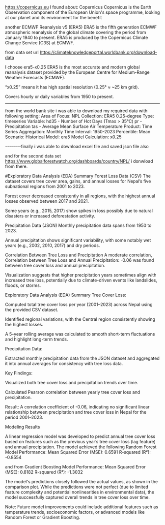 https://copernicus.eu
I found about: Copernicus
Copernicus is the Earth Observation component of the European Union's space programme, looking at our planet and its environment for the benefit 

another 
ECMWF Reanalysis v5 (ERA5)
ERA5 is the fifth generation ECMWF atmospheric reanalysis of the global climate covering the period from January 1940 to present. ERA5 is produced by the Copernicus Climate Change Service (C3S) at ECMWF.


from data set url https://climateknowledgeportal.worldbank.org/download-data

I choose era5-x0.25
ERA5 is the most accurate and modern global reanalysis dataset provided by the European Centre for Medium-Range Weather Forecasts (ECMWF).

“x0.25” means it has high spatial resolution (0.25° ≈ ~25 km grid).

Covers hourly or daily variables from 1950 to present.

-------------
from the world bank site i was able to download my required data with following setting:
Area of Focus:
    NPL
Collection:
    ERA5 0.25-degree
Type:
    timeseries
Variable:
    hd35 - Number of Hot Days (Tmax > 35°C)
    pr - Precipitation
    tas - Average Mean Surface Air Temperature
Product:
    Time Series
Aggregation:
    Monthly
Time Interval:
    1950-2023
Percentile:
    Mean
Scenario:
    Historical
Model:
    era5
Model Calculation:
    x0.25

--------finally i was able to download excel file and saved json file also

and for the second data set 
https://www.globalforestwatch.org/dashboards/country/NPL/
i donwload from there.



#Exploratory Data Analysis (EDA) Summary
Forest Loss Data (CSV)
The dataset covers tree cover area, gains, and annual losses for Nepal’s five subnational regions from 2001 to 2023.

Forest cover decreased consistently in all regions, with the highest annual losses observed between 2017 and 2021.

Some years (e.g., 2015, 2017) show spikes in loss possibly due to natural disasters or increased deforestation activity.

Precipitation Data (JSON)
Monthly precipitation data spans from 1950 to 2023.

Annual precipitation shows significant variability, with some notably wet years (e.g., 2002, 2010, 2017) and dry periods.

Correlation Between Tree Loss and Precipitation
A moderate correlation, Correlation between Tree Loss and Annual Precipitation: -0.06 was found between tree cover loss and annual precipitation.

Visualization suggests that higher precipitation years sometimes align with increased tree loss, potentially due to climate-driven events like landslides, floods, or storms.

Exploratory Data Analysis (EDA) Summary
Tree Cover Loss:

Computed total tree cover loss per year (2001–2023) across Nepal using the provided CSV dataset.

Identified regional variations, with the Central region consistently showing the highest losses.

A 5-year rolling average was calculated to smooth short-term fluctuations and highlight long-term trends.

Precipitation Data:

Extracted monthly precipitation data from the JSON dataset and aggregated it into annual averages for consistency with tree loss data.

Key Findings:

Visualized both tree cover loss and precipitation trends over time.

Calculated Pearson correlation between yearly tree cover loss and precipitation.

Result: A correlation coefficient of -0.06, indicating no significant linear relationship between precipitation and tree cover loss in Nepal for the period 2001–2023.


Modeling Results

A linear regression model was developed to predict annual tree cover loss based on features such as the previous year’s tree cover loss (lag feature) and annual precipitation. The model achieved the following Random Forest Model Performance:
Mean Squared Error (MSE): 0.6591
R-squared (R²): -0.8554


and from Gradient Boosting Model Performance:
Mean Squared Error (MSE): 0.8182
R-squared (R²): -1.3032


The model's predictions closely followed the actual values, as shown in the comparison plot. While the predictions were not perfect (due to limited feature complexity and potential nonlinearities in environmental data), the model successfully captured overall trends in tree cover loss over time.

Note: Future model improvements could include additional features such as temperature trends, socioeconomic factors, or advanced models like Random Forest or Gradient Boosting.

